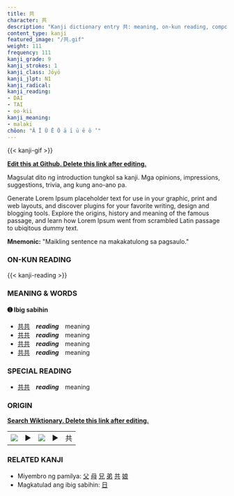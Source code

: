 ```yaml
---
title: 共
character: 共
description: "Kanji dictionary entry 共: meaning, on-kun reading, compounds, origin, related kanji"
content_type: kanji
featured_image: "/共.gif"
weight: 111
frequency: 111
kanji_grade: 9
kanji_strokes: 1
kanji_class: Jōyō
kanji_jlpt: N1
kanji_radical: 
kanji_reading: 
- DAI
- TAI
- oo-kii
kanji_meaning:
- malaki
chōon: "Ā Ī Ū Ē Ō ā ī ū ē ō ’"
---
```

[//]: # (Don't edit the line below. Kanji animated GIF code is automatically generated.)
{{< kanji-gif >}}

[//]: # (Edit below this line.)

**[Edit this at Github. Delete this link after editing.](https://github.com/tim0g/tim/tree/main/content/kanji/共/index.md)**

Magsulat dito ng introduction tungkol sa kanji. Mga opinions, impressions, suggestions, trivia, ang kung ano-ano pa.

Generate Lorem Ipsum placeholder text for use in your graphic, print and web layouts, and discover plugins for your favorite writing, design and blogging tools. Explore the origins, history and meaning of the famous passage, and learn how Lorem Ipsum went from scrambled Latin passage to ubiqitous dummy text.
 
**Mnemonic:** "Maikling sentence na makakatulong sa pagsaulo."

### ON-KUN READING

[//]: # (Don't edit the line below. ON-KUN READING code is automatically generated.)
{{< kanji-reading >}}

### MEANING & WORDS

#### ➊ **Ibig sabihin**
  - [共](../共)[共](../共)　***reading***　meaning
  - [共](../共)[共](../共)　***reading***　meaning
  - [共](../共)[共](../共)　***reading***　meaning
  - [共](../共)[共](../共)　***reading***　meaning

### SPECIAL READING
  - [共](../共)[共](../共)　***reading***　meaning

### ORIGIN

**[Search Wiktionary. Delete this link after editing.](https://wiktionary.org/wiki/共)**
<table class="kanji-table"><tr><td>
<img src="60px-共-bronze.svg.png">
</td><td>▶</td><td>
<img src="60px-共-oracle.svg.png">
</td><td>▶</td>
<td class="kanji-origin">共</td>
</tr></table>

### RELATED KANJI
- Miyembro ng pamilya: [父](../父) [母](../母) [兄](../兄) [弟](../弟) [共](../共) [娘](../娘)
- Magkatulad ang ibig sabihin: [日](../日)
